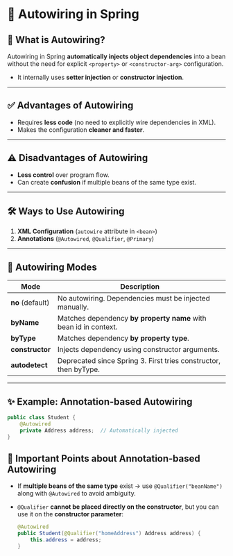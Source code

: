 # 🌱 Autowiring in Spring

## 🔹 What is Autowiring?
Autowiring in Spring **automatically injects object dependencies** into a bean without the need for explicit `<property>` or `<constructor-arg>` configuration.
- It internally uses **setter injection** or **constructor injection**.

---

## ✅ Advantages of Autowiring
- Requires **less code** (no need to explicitly wire dependencies in XML).
- Makes the configuration **cleaner and faster**.

---

## ⚠️ Disadvantages of Autowiring
- **Less control** over program flow.
- Can create **confusion** if multiple beans of the same type exist.

---

## 🛠️ Ways to Use Autowiring
1. **XML Configuration** (`autowire` attribute in `<bean>`)
2. **Annotations** (`@Autowired`, `@Qualifier`, `@Primary`)

---

## 🔄 Autowiring Modes

| Mode             | Description                                                                 |
|------------------|-----------------------------------------------------------------------------|
| **no** (default) | No autowiring. Dependencies must be injected manually.                      |
| **byName**       | Matches dependency **by property name** with bean id in context.            |
| **byType**       | Matches dependency **by property type**.                                    |
| **constructor**  | Injects dependency using constructor arguments.                             |
| **autodetect**   | Deprecated since Spring 3. First tries constructor, then byType.            |

---

## ✨ Example: Annotation-based Autowiring
```java
public class Student {
    @Autowired
    private Address address;  // Automatically injected
}
```

## 🔑 Important Points about Annotation-based Autowiring

- If **multiple beans of the same type** exist → use `@Qualifier("beanName")` along with `@Autowired` to avoid ambiguity.
- `@Qualifier` **cannot be placed directly on the constructor**, but you can use it on the **constructor parameter**:

  ```java
  @Autowired
  public Student(@Qualifier("homeAddress") Address address) {
      this.address = address;
  }
